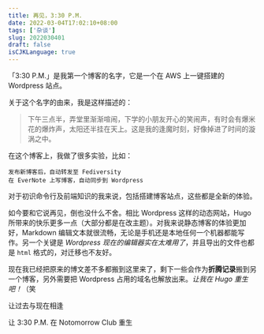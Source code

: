 ```yaml
---
title: 再见，3:30 P.M.
date: 2022-03-04T17:02:10+08:00
tags: ['杂谈']
slug: 2022030401
draft: false
isCJKLanguage: true
---
```

「3:30 P.M.」是我第一个博客的名字，它是一个在 AWS 上一键搭建的 Wordpress 站点。

关于这个名字的由来，我是这样描述的：

> 下午三点半，弄堂里渐渐喧闹，下学的小朋友开心的笑闹声，有时会有爆米花的爆炸声，太阳还半挂在天上。这是我的逢魔时刻，好像掉进了时间的漩涡之中。
> 

在这个博客上，我做了很多实验，比如：

	发布新博客后，自动转发至 Fediversity
	在 EverNote 上写博客，自动同步到 Wordpress

对于初识命令行及前端知识的我来说，包括搭建博客站点，这些都是全新的体验。

如今要和它说再见，倒也没什么不舍。相比 Wordpress 这样的动态网站，Hugo 所带来的快乐更多一点（大部分都是在改主题）。对我来说静态博客的体验更加好，Markdown 编辑文本就很流畅，无论是手机还是本地任何一个机器都能写作。另一个关键是 *Wordpress 现在的编辑器实在太难用了*，并且导出的文件也都是 `html` 格式的，对迁移也不友好。

现在我已经把原来的博文差不多都搬到这里来了，剩下一些会作为**折腾记录**搬到另一个博客，另外需要把 Wordpress 占用的域名也解放出来。*让我在 Hugo 重生吧！*（笑

让过去与现在相逢

让 3:30 P.M. 在 Notomorrow Club 重生

